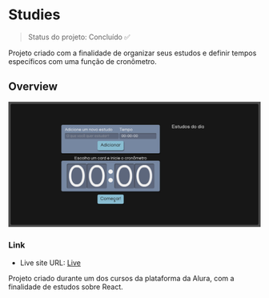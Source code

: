 # Studies

> Status do projeto: Concluído :white_check_mark:

Projeto criado com a finalidade de organizar seus estudos e definir tempos específicos com uma função de cronômetro.

## Overview

![](./public/screenshot-preview.png)

### Link

- Live site URL: [Live](https://alura-studies-lemon.vercel.app/)

Projeto criado durante um dos cursos da plataforma da Alura, com a finalidade de estudos sobre React.

